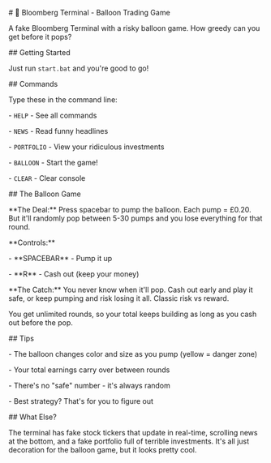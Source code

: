 \# 🎈 Bloomberg Terminal - Balloon Trading Game



A fake Bloomberg Terminal with a risky balloon game. How greedy can you get before it pops?



\## Getting Started



Just run `start.bat` and you're good to go!



\## Commands



Type these in the command line:

\- `HELP` - See all commands

\- `NEWS` - Read funny headlines

\- `PORTFOLIO` - View your ridiculous investments

\- `BALLOON` - Start the game!

\- `CLEAR` - Clear console



\## The Balloon Game



\*\*The Deal:\*\* Press spacebar to pump the balloon. Each pump = £0.20. But it'll randomly pop between 5-30 pumps and you lose everything for that round.



\*\*Controls:\*\*

\- \*\*SPACEBAR\*\* - Pump it up

\- \*\*R\*\* - Cash out (keep your money)



\*\*The Catch:\*\* You never know when it'll pop. Cash out early and play it safe, or keep pumping and risk losing it all. Classic risk vs reward.



You get unlimited rounds, so your total keeps building as long as you cash out before the pop.



\## Tips



\- The balloon changes color and size as you pump (yellow = danger zone)

\- Your total earnings carry over between rounds

\- There's no "safe" number - it's always random

\- Best strategy? That's for you to figure out



\## What Else?



The terminal has fake stock tickers that update in real-time, scrolling news at the bottom, and a fake portfolio full of terrible investments. It's all just decoration for the balloon game, but it looks pretty cool.


